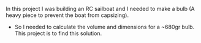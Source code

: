 In this project I was building an RC sailboat and I needed to make a bulb (A heavy piece to prevent the boat from capsizing).

- So I needed to calculate the volume and dimensions for a ~680gr bulb. This project is to find this solution.


